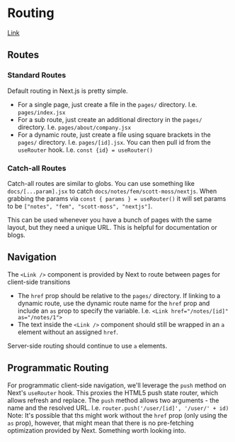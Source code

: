 # Routing
[Link](https://hendrixer.github.io/nextjs-course/pages)

## Routes

### Standard Routes
Default routing in Next.js is pretty simple.
- For a single page, just create a file in the `pages/` directory. I.e. `pages/index.jsx`
- For a sub route, just create an additional directory in the `pages/` directory. I.e. `pages/about/company.jsx`
- For a dynamic route, just create a file using square brackets in the `pages/` directory. I.e. `pages/[id].jsx`. You can then pull id from the `useRouter` hook. I.e. `const {id} = useRouter()`

### Catch-all Routes
Catch-all routes are similar to globs.
You can use something like `docs/[...param].jsx` to catch `docs/notes/fem/scott-moss/nextjs`. When grabbing the params via `const { params } = useRouter()` it will set params to be `["notes", "fem", "scott-moss", "nextjs"]`.

This can be used whenever you have a bunch of pages with the same layout, but they need a unique URL. This is helpful for documentation or blogs.

## Navigation
The `<Link />` component is provided by Next to route between pages for client-side transitions
- The `href` prop should be relative to the `pages/` directory. If linking to a dynamic route, use the dynamic route name for the `href` prop and include an `as` prop to specify the variable. I.e. `<Link href="/notes/[id]" as="/notes/1">`
- The text inside the `<Link />` component should still be wrapped in an `a` element without an assigned `href`.

Server-side routing should continue to use `a` elements.

## Programmatic Routing
For programmatic client-side navigation, we'll leverage the `push` method on Next's `useRouter` hook. This proxies the HTML5 push state router, which allows refresh and replace. The `push` method allows two arguments - the name and the resolved URL. I.e. `router.push('/user/[id]', '/user/' + id)`
Note: It's possible that ths might work without the `href` prop (only using the `as` prop), however, that might mean that there is no pre-fetching optimization provided by Next. Something worth looking into.